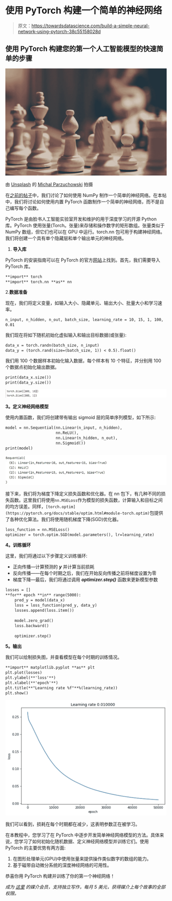 # 使用 PyTorch 构建一个简单的神经网络

> 原文：<https://towardsdatascience.com/build-a-simple-neural-network-using-pytorch-38c55158028d>

## 使用 PyTorch 构建您的第一个人工智能模型的快速简单的步骤

![](img/d3920a5f0e09149928cd4009b7f9ff06.png)

由 [Unsplash](https://unsplash.com/) 的 [Michal Parzuchowski](https://unsplash.com/@mparzuchowski) 拍摄

在[之前的帖子](/build-a-simple-neural-network-using-numpy-2add9aad6fc8?source=your_stories_page---------------------------)中，我们讨论了如何使用 NumPy 制作一个简单的神经网络。在本帖中，我们将讨论如何使用内置 PyTorch 函数制作一个简单的神经网络，而不是自己编写每个函数。

PyTorch 是由脸书人工智能实验室开发和维护的用于深度学习的开源 Python 库。PyTorch 使用张量(Torch。张量)来存储和操作数字的矩形数组。张量类似于 NumPy 数组，但它们也可以在 GPU 中运行。torch.nn 包可用于构建神经网络。我们将创建一个具有单个隐藏层和单个输出单元的神经网络。

1.  **导入库**

PyTorch 的安装指南可以在 PyTorch 的官方[网站](https://pytorch.org/get-started/locally/)上找到。首先，我们需要导入 PyTorch 库。

```
**import** torch
**import** torch.nn **as** nn
```

2.**数据准备**

现在，我们将定义变量，如输入大小、隐藏单元、输出大小、批量大小和学习速率。

```
n_input, n_hidden, n_out, batch_size, learning_rate = 10, 15, 1, 100, 0.01
```

我们现在将如下随机初始化虚拟输入和输出目标数据(或张量):

```
data_x = torch.randn(batch_size, n_input)
data_y = (torch.rand(size=(batch_size, 1)) < 0.5).float()
```

我们用 100 个数据样本初始化输入数据，每个样本有 10 个特征，并分别用 100 个数据点初始化输出数据。

```
print(data_x.size())
print(data_y.size())
```

![](img/e163f0e45761d242a07a3534d0237a7d.png)

**3。定义神经网络模型**

使用内置函数，我们将创建带有输出 sigmoid 层的简单序列模型，如下所示:

```
model = nn.Sequential(nn.Linear(n_input, n_hidden),
                      nn.ReLU(),
                      nn.Linear(n_hidden, n_out),
                      nn.Sigmoid())
print(model)
```

![](img/1f814d434a83d64702d6e578a5172f88.png)

接下来，我们将为梯度下降定义损失函数和优化器。在 nn 包下，有几种不同的损失函数。这里我们将使用`nn.MSELoss`作为模型的损失函数，计算输入和目标之间的均方误差。同样，`[torch.optim](https://pytorch.org/docs/stable/optim.html#module-torch.optim)`包提供了各种优化算法。我们将使用随机梯度下降(SGD)优化器。

```
loss_function = nn.MSELoss()
optimizer = torch.optim.SGD(model.parameters(), lr=learning_rate)
```

**4。训练循环**

这里，我们将通过以下步骤定义训练循环:

*   正向传播—计算预测的 ***y*** 并计算当前损耗
*   反向传播——在每个时期之后，我们在开始反向传播之前将梯度设置为零
*   梯度下降—最后，我们将通过调用 ***optimizer.step()*** 函数来更新模型参数

```
losses = []
**for** epoch **in** range(5000):
    pred_y = model(data_x)
    loss = loss_function(pred_y, data_y)
    losses.append(loss.item())

    model.zero_grad()
    loss.backward()

    optimizer.step()
```

**5。输出**

我们可以绘制损失图，并查看模型在每个时期的训练情况。

```
**import** matplotlib.pyplot **as** plt
plt.plot(losses)
plt.ylabel(**'loss'**)
plt.xlabel(**'epoch'**)
plt.title(**"Learning rate %f"**%(learning_rate))
plt.show()
```

![](img/f595fe64b6d3bd3c7c41517dd2b39873.png)

我们可以看到，损耗在每个时期都在减少，这表明参数正在被学习。

在本教程中，您学习了在 PyTorch 中逐步开发简单神经网络模型的方法。具体来说，您学习了如何初始化随机数据、定义神经网络模型并训练它们。使用 PyTorch 的主要优势有两方面:

1.  在图形处理单元(GPU)中使用张量来提供操作类似数字的数组的能力。
2.  基于磁带自动微分系统的深度神经网络的可用性。

恭喜你用 PyTorch 构建并训练了你的第一个神经网络！

*成为* [*这里*](https://medium.com/@rmesfrmpkr/membership) *的媒介会员，支持独立写作，每月 5 美元，获得媒介上每个故事的全部权限。*